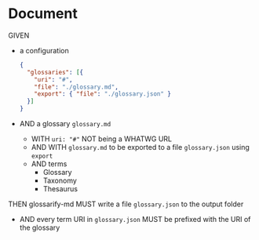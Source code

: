 # Document

GIVEN

- a configuration

  ~~~json
  {
    "glossaries": [{
      "uri": "#",
      "file": "./glossary.md",
      "export": { "file": "./glossary.json" }
    }]
  }
  ~~~

- AND a glossary `glossary.md`
  - WITH `uri: "#"` NOT being a WHATWG URL
  - AND WITH `glossary.md` to be exported to a file `glossary.json` using `export`
  - AND terms
    - Glossary
    - Taxonomy
    - Thesaurus

THEN glossarify-md MUST write a file `glossary.json` to the output folder

- AND every term URI in `glossary.json` MUST be prefixed with the URI of the glossary

